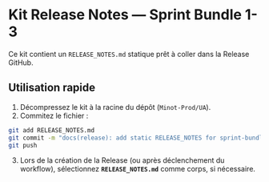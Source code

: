 # Kit Release Notes — Sprint Bundle 1-3

Ce kit contient un `RELEASE_NOTES.md` statique prêt à coller dans la Release GitHub.

## Utilisation rapide
1) Décompressez le kit à la racine du dépôt (`Minot-Prod/UA`).
2) Commitez le fichier :

```bash
git add RELEASE_NOTES.md
git commit -m "docs(release): add static RELEASE_NOTES for sprint-bundle-1-3"
git push
```

3) Lors de la création de la Release (ou après déclenchement du workflow), sélectionnez **`RELEASE_NOTES.md`** comme corps, si nécessaire.
